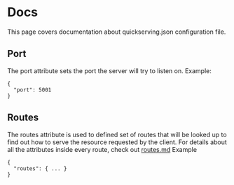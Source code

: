 # Docs
This page covers documentation about quickserving.json configuration file.

## Port
The port attribute sets the port the server will try to listen on.
Example:
```
{
  "port": 5001
}
```

## Routes
The routes attribute is used to defined set of routes that will be looked up to find out how to serve the resource requested by the client.
For details about all the attributes inside every route, check out [routes.md](routes.md)
Example
```
{
  "routes": { ... }
}
```
